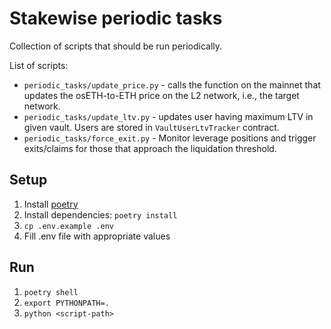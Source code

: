 # Stakewise periodic tasks

Collection of scripts that should be run periodically.

List of scripts:

* `periodic_tasks/update_price.py` - calls the function on the mainnet that updates the osETH-to-ETH price on the L2 network, i.e., the target network.
* `periodic_tasks/update_ltv.py` - updates user having maximum LTV in given vault. Users are stored in `VaultUserLtvTracker` contract.
* `periodic_tasks/force_exit.py` - Monitor leverage positions and trigger exits/claims for those that approach the liquidation threshold.

## Setup

1. Install [poetry](https://python-poetry.org/)
2. Install dependencies: `poetry install`
3. `cp .env.example .env`
4. Fill .env file with appropriate values

## Run

1. `poetry shell`
2. `export PYTHONPATH=.`
3. `python <script-path>`
